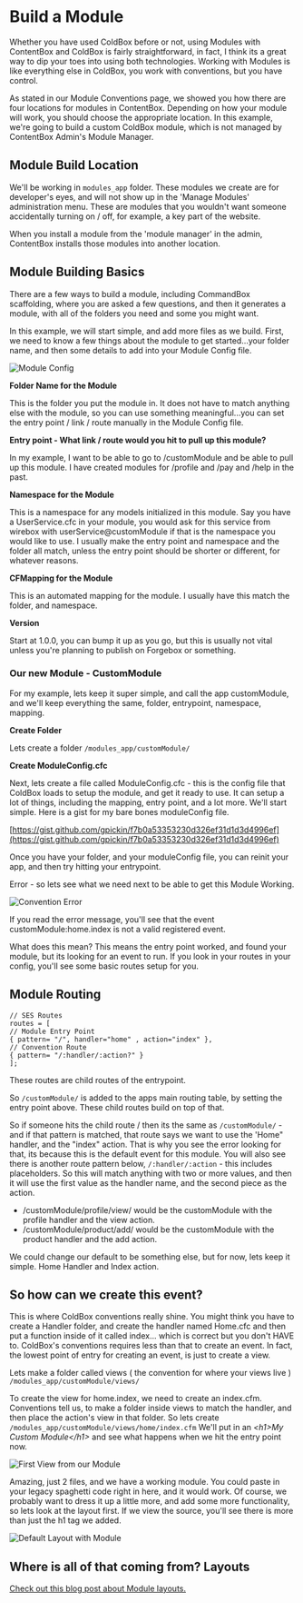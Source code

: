 # Build a Module

Whether you have used ColdBox before or not, using Modules with ContentBox and ColdBox is fairly straightforward, in fact, I think its a great way to dip your toes into using both technologies. Working with Modules is like everything else in ColdBox, you work with conventions, but you have control.

As stated in our Module Conventions page, we showed you how there are four locations for modules in ContentBox. Depending on how your module will work, you should choose the appropriate location. In this example, we're going to build a custom ColdBox module, which is not managed by ContentBox Admin's Module Manager.

## Module Build Location

We'll be working in `modules_app` folder. These modules we create are for developer's eyes, and will not show up in the 'Manage Modules' administration menu. These are modules that you wouldn't want someone accidentally turning on / off, for example, a key part of the website.

When you install a module from the 'module manager' in the admin, ContentBox installs those modules into another location.

## Module Building Basics

There are a few ways to build a module, including CommandBox scaffolding, where you are asked a few questions, and then it generates a module, with all of the folders you need and some you might want.

In this example, we will start simple, and add more files as we build. First, we need to know a few things about the module to get started...your folder name, and then some details to add into your Module Config file.

![Module Config](../../../.gitbook/assets/moduleConfig.jpg)

**Folder Name for the Module**

This is the folder you put the module in. It does not have to match anything else with the module, so you can use something meaningful...you can set the entry point / link / route manually in the Module Config file.

**Entry point - What link / route would you hit to pull up this module?**

In my example, I want to be able to go to /customModule and be able to pull up this module. I have created modules for /profile and /pay and /help in the past.

**Namespace for the Module**

This is a namespace for any models initialized in this module. Say you have a UserService.cfc in your module, you would ask for this service from wirebox with userService@customModule if that is the namespace you would like to use. I usually make the entry point and namespace and the folder all match, unless the entry point should be shorter or different, for whatever reasons.

**CFMapping for the Module**

This is an automated mapping for the module. I usually have this match the folder, and namespace.

**Version**

Start at 1.0.0, you can bump it up as you go, but this is usually not vital unless you're planning to publish on Forgebox or something.

### Our new Module - CustomModule

For my example, lets keep it super simple, and call the app customModule, and we'll keep everything the same, folder, entrypoint, namespace, mapping.

**Create Folder**

Lets create a folder `/modules_app/customModule/`

**Create ModuleConfig.cfc**

Next, lets create a file called ModuleConfig.cfc - this is the config file that ColdBox loads to setup the module, and get it ready to use. It can setup a lot of things, including the mapping, entry point, and a lot more. We'll start simple. Here is a gist for my bare bones moduleConfig file.

[https://gist.github.com/gpickin/f7b0a53353230d326ef31d1d3d4996ef](https://gist.github.com/gpickin/f7b0a53353230d326ef31d1d3d4996ef)

Once you have your folder, and your moduleConfig file, you can reinit your app, and then try hitting your entrypoint.

Error - so lets see what we need next to be able to get this Module Working.

![Convention Error](../../../.gitbook/assets/conventionError.jpg)

If you read the error message, you'll see that the event customModule:home.index is not a valid registered event.

What does this mean? This means the entry point worked, and found your module, but its looking for an event to run. If you look in your routes in your config, you'll see some basic routes setup for you.

## Module Routing

```
// SES Routes
routes = [
// Module Entry Point
{ pattern= "/", handler="home" , action="index" },
// Convention Route
{ pattern= "/:handler/:action?" }
];
```

These routes are child routes of the entrypoint.

So `/customModule/` is added to the apps main routing table, by setting the entry point above. These child routes build on top of that.

So if someone hits the child route / then its the same as `/customModule/` - and if that pattern is matched, that route says we want to use the 'Home" handler, and the "index" action. That is why you see the error looking for that, its because this is the default event for this module. You will also see there is another route pattern below, `/:handler/:action` - this includes placeholders. So this will match anything with two or more values, and then it will use the first value as the handler name, and the second piece as the action.

* /customModule/profile/view/ would be the customModule with the profile handler and the view action.
* /customModule/product/add/ would be the customModule with the product handler and the add action.

We could change our default to be something else, but for now, lets keep it simple. Home Handler and Index action.

## So how can we create this event?

This is where ColdBox conventions really shine. You might think you have to create a Handler folder, and create the handler named Home.cfc and then put a function inside of it called index... which is correct but you don't HAVE to. ColdBox's conventions requires less than that to create an event. In fact, the lowest point of entry for creating an event, is just to create a view.

Lets make a folder called views ( the convention for where your views live ) `/modules_app/customModule/views/`

To create the view for home.index, we need to create an index.cfm. Conventions tell us, to make a folder inside views to match the handler, and then place the action's view in that folder. So lets create `/modules_app/customModule/views/home/index.cfm` We'll put in an _\<h1>My Custom Module\</h1>_ and see what happens when we hit the entry point now.

![First View from our Module](../../../.gitbook/assets/firstView.jpg)

Amazing, just 2 files, and we have a working module. You could paste in your legacy spaghetti code right in here, and it would work. Of course, we probably want to dress it up a little more, and add some more functionality, so lets look at the layout first. If we view the source, you'll see there is more than just the h1 tag we added.

![Default Layout with Module](../../../.gitbook/assets/defaultLayout.jpg)

## Where is all of that coming from? Layouts

[Check out this blog post about Module layouts.](https://www.ortussolutions.com/blog/contentbox-creating-custom-layouts-for-you-custom-modules)
